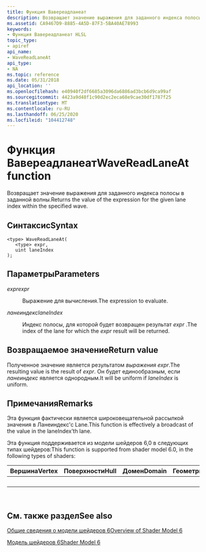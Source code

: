 ```yaml
---
title: Функция Вавереадланеат
description: Возвращает значение выражения для заданного индекса полосы в заданной волны.
ms.assetid: CA9467D9-8885-4A5D-87F3-5BA40AE78993
keywords:
- Функция Вавереадланеат HLSL
topic_type:
- apiref
api_name:
- WaveReadLaneAt
api_type:
- NA
ms.topic: reference
ms.date: 05/31/2018
api_location: ''
ms.openlocfilehash: e40940f2df6685a3096da6886ad3bcb6d9ca99af
ms.sourcegitcommit: 4423a9d48f1c90d2ec2eca68e9cae30df1787f25
ms.translationtype: MT
ms.contentlocale: ru-RU
ms.lasthandoff: 06/25/2020
ms.locfileid: "104412748"
---
```

# <a name="wavereadlaneat-function"></a><span data-ttu-id="ccd76-104">Функция Вавереадланеат</span><span class="sxs-lookup"><span data-stu-id="ccd76-104">WaveReadLaneAt function</span></span>

<span data-ttu-id="ccd76-105">Возвращает значение выражения для заданного индекса полосы в заданной волны.</span><span class="sxs-lookup"><span data-stu-id="ccd76-105">Returns the value of the expression for the given lane index within the specified wave.</span></span>

## <a name="syntax"></a><span data-ttu-id="ccd76-106">Синтаксис</span><span class="sxs-lookup"><span data-stu-id="ccd76-106">Syntax</span></span>

``` syntax
<type> WaveReadLaneAt(
   <type> expr,
   uint laneIndex
);
```

## <a name="parameters"></a><span data-ttu-id="ccd76-107">Параметры</span><span class="sxs-lookup"><span data-stu-id="ccd76-107">Parameters</span></span>

<dl> <dt>

<span data-ttu-id="ccd76-108">*expr*</span><span class="sxs-lookup"><span data-stu-id="ccd76-108">*expr*</span></span> 
</dt> <dd>

<span data-ttu-id="ccd76-109">Выражение для вычисления.</span><span class="sxs-lookup"><span data-stu-id="ccd76-109">The expression to evaluate.</span></span>

</dd> <dt>

<span data-ttu-id="ccd76-110">*ланеиндекс*</span><span class="sxs-lookup"><span data-stu-id="ccd76-110">*laneIndex*</span></span> 
</dt> <dd>

<span data-ttu-id="ccd76-111">Индекс полосы, для которой будет возвращен результат *expr* .</span><span class="sxs-lookup"><span data-stu-id="ccd76-111">The index of the lane for which the *expr* result will be returned.</span></span>

</dd> </dl>

## <a name="return-value"></a><span data-ttu-id="ccd76-112">Возвращаемое значение</span><span class="sxs-lookup"><span data-stu-id="ccd76-112">Return value</span></span>

<span data-ttu-id="ccd76-113">Полученное значение является результатом *выражения expr*.</span><span class="sxs-lookup"><span data-stu-id="ccd76-113">The resulting value is the result of *expr*.</span></span> <span data-ttu-id="ccd76-114">Он будет единообразным, если *ланеиндекс* является однородным.</span><span class="sxs-lookup"><span data-stu-id="ccd76-114">It will be uniform if *laneIndex* is uniform.</span></span>

## <a name="remarks"></a><span data-ttu-id="ccd76-115">Примечания</span><span class="sxs-lookup"><span data-stu-id="ccd76-115">Remarks</span></span>

<span data-ttu-id="ccd76-116">Эта функция фактически является широковещательной рассылкой значения в Ланеиндекс'с Lane.</span><span class="sxs-lookup"><span data-stu-id="ccd76-116">This function is effectively a broadcast of the value in the laneIndex’th lane.</span></span>

<span data-ttu-id="ccd76-117">Эта функция поддерживается из модели шейдеров 6,0 в следующих типах шейдеров:</span><span class="sxs-lookup"><span data-stu-id="ccd76-117">This function is supported from shader model 6.0, in the following types of shaders:</span></span>



| <span data-ttu-id="ccd76-118">Вершина</span><span class="sxs-lookup"><span data-stu-id="ccd76-118">Vertex</span></span> | <span data-ttu-id="ccd76-119">Поверхности</span><span class="sxs-lookup"><span data-stu-id="ccd76-119">Hull</span></span> | <span data-ttu-id="ccd76-120">Домен</span><span class="sxs-lookup"><span data-stu-id="ccd76-120">Domain</span></span> | <span data-ttu-id="ccd76-121">Геометрия</span><span class="sxs-lookup"><span data-stu-id="ccd76-121">Geometry</span></span> | <span data-ttu-id="ccd76-122">Пиксель</span><span class="sxs-lookup"><span data-stu-id="ccd76-122">Pixel</span></span> | <span data-ttu-id="ccd76-123">Вычисления</span><span class="sxs-lookup"><span data-stu-id="ccd76-123">Compute</span></span> |
|--------|------|--------|----------|-------|---------|
|        |      |        |          | <span data-ttu-id="ccd76-124">x</span><span class="sxs-lookup"><span data-stu-id="ccd76-124">x</span></span>     | <span data-ttu-id="ccd76-125">x</span><span class="sxs-lookup"><span data-stu-id="ccd76-125">x</span></span>       |



 

## <a name="see-also"></a><span data-ttu-id="ccd76-126">См. также раздел</span><span class="sxs-lookup"><span data-stu-id="ccd76-126">See also</span></span>

<dl> <dt>

[<span data-ttu-id="ccd76-127">Общие сведения о модели шейдеров 6</span><span class="sxs-lookup"><span data-stu-id="ccd76-127">Overview of Shader Model 6</span></span>](hlsl-shader-model-6-0-features-for-direct3d-12.md)
</dt> <dt>

[<span data-ttu-id="ccd76-128">Модель шейдеров 6</span><span class="sxs-lookup"><span data-stu-id="ccd76-128">Shader Model 6</span></span>](shader-model-6-0.md)
</dt> </dl>

 

 




